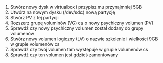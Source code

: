 1.  Stwórz nowy dysk w virtualbox i przypisz mu przynajmniej 5GB  
2.  Utwórz na nowym dysku (/dev/sdc) nową partycję
3.  Stwórz PV z tej partycji
4.  Rozszerz grupę voluminów (VG) cs o nowy psychiczny volumen (PV)
5.  Sprawdź czy nowy psychiczny volumen został dodany do grupy volumenów
6.  Stwórz nowy volumen logiczny (LV) o nazwie szkolenie i wielkości 9GB w grupie volumenów cs
7.  Sprawdź czy twój volumen tam występuje w grupie volumenów cs
8.  Sprawdź czy ten volumen jest gdzieś zamontowany
